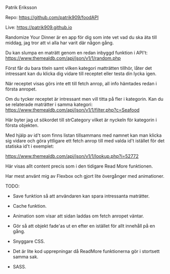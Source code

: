 Patrik Eriksson

Repo:
https://github.com/patrik909/foodAPI

Live:
https://patrik909.github.io

Randomize Your Dinner är en app för dig som inte vet vad du ska äta till middag, jag tror att vi alla har varit där någon gång.

Du kan slumpa en maträtt genom en redan inbyggd funktion i API't: https://www.themealdb.com/api/json/v1/1/random.php

Först får du bara titeln samt vilken kategori matträtten tillhör, låter det intressant kan du klicka dig vidare till receptet eller testa din lycka igen.

När receptet visas görs inte ett till fetch anrop, all info hämtades redan i första anropet.

Om du tycker receptet är intressant men vill titta på fler i kategorin. Kan du se relaterade maträtter i samma kategori: 
https://www.themealdb.com/api/json/v1/1/filter.php?c=Seafood

Här byter jag ut sökordet till strCategory vilket är nyckeln för kategorin i första objekten.

Med hjälp av id't som finns listan tillsammans med namnet kan man klicka sig vidare och göra yttligare ett fetch anrop till med valda id't istället för det statiska id't i exemplet: 

https://www.themealdb.com/api/json/v1/1/lookup.php?i=52772
  
Här visas allt content precis som i den tidigare Read More funktionen.


Har mest använt mig av Flexbox och gjort lite övergånger med animationer.


TODO:

* Save funktion så att användaren kan spara intressanta maträtter.

* Cache funktion.

* Animation som visar att sidan laddas om fetch anropet väntar.

* Gör så att objekt fade'as ut en efter en istället för allt innehåll på en gång.

* Snyggare CSS.

* Det är lite kod upprepningar då ReadMore funktionerna gör i stortsett samma sak.

* SASS.